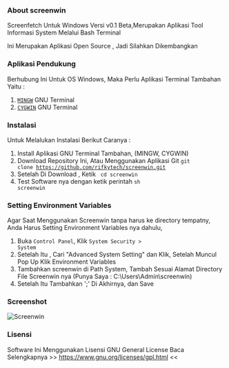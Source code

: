 ### About screenwin
Screenfetch Untuk Windows Versi v0.1 Beta,Merupakan Aplikasi Tool Informasi
System Melalui Bash Terminal

Ini Merupakan Aplikasi Open Source , Jadi Silahkan Dikembangkan 

### Aplikasi Pendukung
Berhubung Ini Untuk OS Windows, Maka Perlu Aplikasi Terminal Tambahan Yaitu :

1. <a href="http://www.mingw.org/"><code>MINGW</code></a> GNU Terminal
2. <a href="http://www.cygwin.com/"><code>CYGWIN</code></a> GNU Terminal

### Instalasi 
Untuk Melalukan Instalasi Berikut Caranya :

1. Install Aplikasi GNU Terminal Tambahan, (MINGW, CYGWIN)
2. Download Repository Ini, Atau Menggunakan Aplikasi Git <code>git clone https://github.com/rifkytech/screenwin.git</code>
3. Setelah Di Download , Ketik <code> cd screenwin</code>
4. Test Software nya dengan ketik perintah <code>sh screenwin</code>

### Setting Environment Variables
Agar Saat Menggunakan Screenwin tanpa harus ke directory tempatny,
Anda Harus Setting Environment Variables nya dahulu,

1. Buka <code>Control Panel</code>, Klik <code>System Security > System</code>
2. Setelah Itu , Cari "Advanced System Setting" dan Klik, Setelah Muncul Pop Up Klik Environment Variables
3. Tambahkan screenwin di Path System, Tambah Sesuai Alamat Directory File Screenwin nya (Punya Saya : C:\Users\Admin\screenwin)
4. Setelah Itu Tambahkan ';' Di Akhirnya, dan Save


### Screenshot
![Screenwin](https://rifkytech.github.io/screenwin/screenshot/bash.png)

### Lisensi
Software Ini Menggunakan Lisensi GNU General License 
Baca Selengkapnya >> https://www.gnu.org/licenses/gpl.html <<
